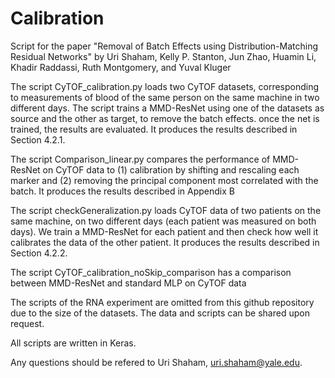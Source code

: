 # Calibration

Script for the paper "Removal of Batch Effects using Distribution-Matching Residual Networks" by Uri Shaham, Kelly P. Stanton, Jun Zhao, Huamin Li, Khadir Raddassi, Ruth Montgomery, and Yuval Kluger

The script CyTOF_calibration.py loads two CyTOF datasets, corresponding to measurements of blood of the same person on the same machine in two different days. The script trains a MMD-ResNet using one of the datasets as source and the other as target, to remove the batch effects. once the net is trained, the results are evaluated. It produces the results described in Section 4.2.1.

The script Comparison_linear.py compares the performance of MMD-ResNet on CyTOF data to (1) calibration by shifting and rescaling each marker and (2) removing the principal component most correlated with the batch. It produces the results described in Appendix B

The script checkGeneralization.py loads CyTOF data of two patients on the same machine, on two different days (each patient was measured on both days). We train a MMD-ResNet for each patient and then check how well it calibrates the data of the other patient. It produces the results described in Section 4.2.2. 

The script CyTOF_calibration_noSkip_comparison has a comparison between MMD-ResNet and standard MLP on CyTOF data

The scripts of the RNA experiment are omitted from this github repository due to the size of the datasets. 
The data and scripts can be shared upon request. 

All scripts are written in Keras.

Any questions should be refered to Uri Shaham, uri.shaham@yale.edu.
